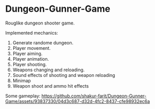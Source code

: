 # Dungeon-Gunner-Game
Rouglike dungeon shooter game.

Implemented mechanics:
 1. Generate randome dungeon.
 2. Player movement.
 3. Player aiming.
 4. Player animation.
 5. Player shooting.
 6. Weapons changing and reloading.
 7. Sound effects of shooting and weapon reloading
 8. Minimap
 9. Weapon shoot and ammo hit effects

Some gameplay:
https://github.com/shakur-farit/Dungeon-Gunner-Game/assets/93837330/04d3c687-d32d-4fc2-8437-cfe98932ec6a




